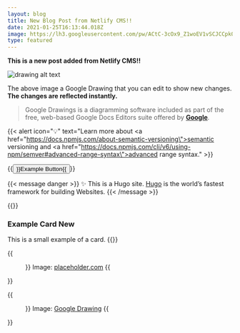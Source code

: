 ```yaml
---
layout: blog
title: New Blog Post from Netlify CMS!!
date: 2021-01-25T16:13:44.018Z
image: https://lh3.googleusercontent.com/pw/ACtC-3cOx9_Z1woEV1vSCJCCpkQQ9-iY39f1GAYrKzpJ1qyzx2JC4ZSZasKlzHEafR40Lvw0DnJ8nwVwcY2pmqXJP69Wyf6Ls3mgIzlfzHRAf-SKIniJ8mZ-GbEQJ6wToC4yRgOBPNJBSs_WLF9GwMvYBix57g=w800-h500-no
type: featured
---
```

**This is a new post added from Netlify CMS!!**

![drawing alt text](https://docs.google.com/drawings/d/1m5MX9pPRsB4XjpcVC5tfECaJwCRAAWT-VoTQtDHTVrU/export/png)



The above image a Google Drawing that you can edit to show new changes. **The changes are reflected instantly.**

> Google Drawings is a diagramming software included as part of the free, web-based Google Docs Editors suite offered by **[Google](https://g.co/kgs/kVZimY)**.

{{< alert icon="💡" text="Learn more about <a href=\"https://docs.npmjs.com/about-semantic-versioning\">semantic versioning</a> and <a href=\"https://docs.npmjs.com/cli/v6/using-npm/semver#advanced-range-syntax\">advanced range syntax</a>." >}}

{{<button class="button button-outline-primary btn-lg mt-4 mb-4" href="https://www.google.com/" target="_blank">}}Example Button{{</button>}}

{{< message danger >}}
✨ This is a Hugo site. <a href="https://gohugo.io/" target="_blank">Hugo</a> is the world’s fastest framework for building Websites.
{{< /message >}}

{{<card class="shadow" markdownify="true">}}
### Example Card <span class="badge badge-secondary">New</span>
This is a small <span class="badge badge-primary">example</span> of a card.
{{</card>}}

{{<figure src="https://via.placeholder.com/720x480">}}
Image: [placeholder.com](https://placeholder.com)
{{</figure>}}

{{<figure src="https://docs.google.com/drawings/d/1m5MX9pPRsB4XjpcVC5tfECaJwCRAAWT-VoTQtDHTVrU/export/png">}}
Image: [Google Drawing](https://docs.google.com)
{{</figure>}}